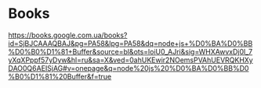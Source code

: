 # Books
https://books.google.com.ua/books?id=SjBJCAAAQBAJ&pg=PA58&lpg=PA58&dq=node+js+%D0%BA%D0%BB%D0%B0%D1%81+Buffer&source=bl&ots=loiU0_AJri&sig=WHXAwvxDj0l_7yXqXPppf57yDyw&hl=ru&sa=X&ved=0ahUKEwir2NOemsPVAhUEVRQKHXyDAO0Q6AEISjAG#v=onepage&q=node%20js%20%D0%BA%D0%BB%D0%B0%D1%81%20Buffer&f=true
